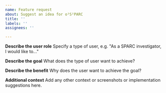```yaml
---
name: Feature request
about: Suggest an idea for o²S²PARC
title: ''
labels: ''
assignees: ''

---
```


**Describe the user role**
Specify a type of user, e.g. "As a SPARC investigator, I would like to..."

**Describe the goal**
What does the type of user want to achieve?

**Describe the benefit**
Why does the user want to achieve the goal? 

**Additional context**
Add any other context or screenshots or implementation suggestions here.
